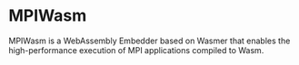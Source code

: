 # MPIWasm
MPIWasm is a WebAssembly Embedder based on Wasmer that enables the high-performance execution of MPI applications compiled to Wasm.
